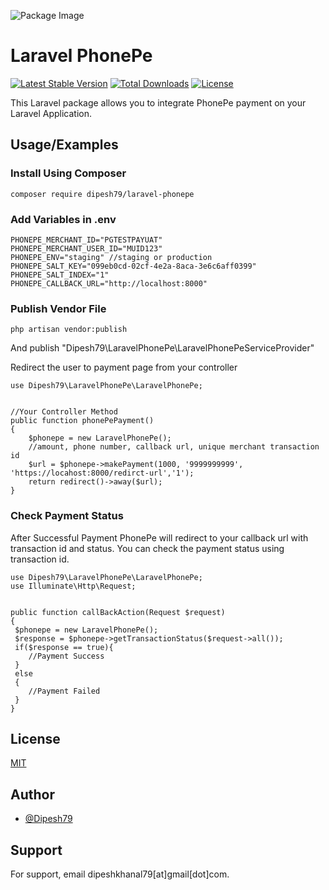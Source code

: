 ![Package Image](https://banners.beyondco.de/LaravelPhonePe.png?theme=light&packageManager=composer+require&packageName=dipesh79%2Flaravel-phonepe&pattern=architect&style=style_1&description=Integrate+PhonePe+Checkout+to+your+Laravel+Application&md=1&showWatermark=1&fontSize=100px&images=https%3A%2F%2Flaravel.com%2Fimg%2Flogomark.min.svg)
# Laravel PhonePe

[![Latest Stable Version](http://poser.pugx.org/dipesh79/laravel-phonepe/v)](https://packagist.org/packages/dipesh79/laravel-phonepe)
[![Total Downloads](http://poser.pugx.org/dipesh79/laravel-phonepe/downloads)](https://packagist.org/packages/dipesh79/laravel-phonepe)
[![License](http://poser.pugx.org/dipesh79/laravel-phonepe/license)](https://packagist.org/packages/dipesh79/laravel-phonepe)


This Laravel package allows you to integrate PhonePe payment on your Laravel Application.

## Usage/Examples

### Install Using Composer

```
composer require dipesh79/laravel-phonepe
```

### Add Variables in .env

```
PHONEPE_MERCHANT_ID="PGTESTPAYUAT"
PHONEPE_MERCHANT_USER_ID="MUID123"
PHONEPE_ENV="staging" //staging or production
PHONEPE_SALT_KEY="099eb0cd-02cf-4e2a-8aca-3e6c6aff0399"
PHONEPE_SALT_INDEX="1"
PHONEPE_CALLBACK_URL="http://localhost:8000"
```

### Publish Vendor File

```
php artisan vendor:publish
```

And publish "Dipesh79\LaravelPhonePe\LaravelPhonePeServiceProvider"

Redirect the user to payment page from your controller

```
use Dipesh79\LaravelPhonePe\LaravelPhonePe;


//Your Controller Method
public function phonePePayment()
{
    $phonepe = new LaravelPhonePe();
    //amount, phone number, callback url, unique merchant transaction id
    $url = $phonepe->makePayment(1000, '9999999999', 'https://locahost:8000/redirct-url','1');
    return redirect()->away($url);
}

```

### Check Payment Status

After Successful Payment PhonePe will redirect to your callback url with transaction id and status. You can check the
payment status using transaction id.

```
use Dipesh79\LaravelPhonePe\LaravelPhonePe;
use Illuminate\Http\Request;


public function callBackAction(Request $request)
{
 $phonepe = new LaravelPhonePe();
 $response = $phonepe->getTransactionStatus($request->all());
 if($response == true){
    //Payment Success
 }
 else
 {
    //Payment Failed           
 }
}
```

## License

[MIT](https://choosealicense.com/licenses/mit/)

## Author

- [@Dipesh79](https://www.github.com/Dipesh79)

## Support

For support, email dipeshkhanal79[at]gmail[dot]com.


